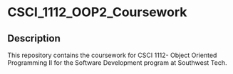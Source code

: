 # CSCI_1112_OOP2_Coursework

## Description
This repository contains the coursework for CSCI 1112- Object Oriented Programming II for the Software Development program at Southwest Tech.
